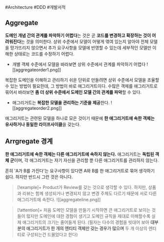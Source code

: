 #Architecture #DDD #개발서적 

## Aggregate

**도메인 개념 간의 관계를 파악하기 어렵다**는 것은 곧 **코드를 변경하고 확장하는 것이 어려워진다**는 것을 의미한다. 상위 수준에서 모델이 어떻게 엮여 있는지 알아야 전체 모델을 망가뜨리지 않으면서 추가 요구사항을 모델에 반영할 수 있는데 세부적인 모델만 이해한 상태로는 코드를 수정하기 어렵다.

+ 개별 객체 수준에서 모델을 바라보면 상위 수준에서 관계를 파악하기 어렵다
![[aggregateorder1.png]]

복잡한 도메인을 이해하고 관리하기 쉬운 단위로 만들려면 상위 수준에서 모델을 조율할 수 있는 방법이 필요한데, 그 방법이 바로 애그리거트이다. 수많은 객체를 애그리거트로 묶어서 바라보면 **좀 더 상위 수준에서 도메인 모델 간의 관계를 파악**할 수 있다.

+ 애그리거트는 **복잡한 모델을 관리하는 기준을 제공**한다.
![[aggregateorder2.png]]

애그리거트는 관련된 모델을 하나로 모은 것이기 때문에 **한 애그리거트에 속한 객체는 유사하거나 동일한 라이프사이클**을 갖는다.

## Arrgregate 경계
**한 애그리거트에 속한 객체는 다른 애그리거트에 속하지 않는다.** 애그리거트는 **독립된 객체 군**이며, 각 애그리거트는 자기 자신을 관리할 뿐 다른 애그리거트를 관리하지 않는다.

흔히 'A가 B를 가진다'는 요구사항이 있다면 A와 B를 한 애그리거트로 묶어 생각하기 쉽다. 하지만 반드시 그런 것은 아니다.

> [!example]+ 
> Product가 Review를 갖는 것으로 생각할 수 있다. 하지만, 상품과 리뷰는 함께 생성되거나 변경되지 않고 변경 주체도 다르기 때문에 서로 다른 애그리거트에 속한다.
> ![[aggregateline.png]]

> [!attention]+ 
> 처음 도메인 모델을 만들기 시작하면 큰 애그리거트로 보이는 것들이 많지만 도메인에 대한 경험이 생기고 도메인 규칙을 제대로 이해할수록 실제 애그리거트의 크기는 줄어들게 된다. (필자는 다수의 경험을 빗대어 보아 **대부분의 애그리거트가 한 개의 엔티티 객체만 갖는 경우가 많으며** 두 개 이상의 엔티티로 구성되는건 드물었다고 한다)